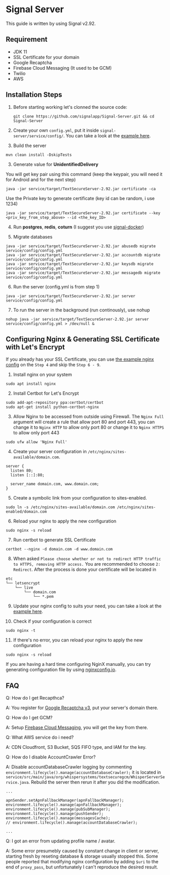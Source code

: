 # Signal Server
This guide is written by using Signal v2.92.

## Requirement

* JDK 11
* SSL Certificate for your domain
* Google Recaptcha
* Firebase Cloud Messaging (It used to be GCM)
* Twilio
* AWS

## Installation Steps

1. Before starting working let's clonned the source code:		

   ```
   git clone https://github.com/signalapp/Signal-Server.git && cd Signal-Server
   ```

2. Create your own `config.yml`, put it inside `signal-server/service/config/`. You can take a look at the <a href="https://github.com/aqnouch/Setup-Guide/blob/master/signal-server/example-signal.yml">example here</a>.

3. Build the server

```
mvn clean install -DskipTests
```

3. Generate value for **UnidentifiedDelivery**

You will get key pair using this command (keep the keypair, you will need it for Android and for the next step)
```
java -jar service/target/TextSecureServer-2.92.jar certificate -ca
```

Use the Private key to generate certificate (key id can be random, i use 1234)
```
java -jar service/target/TextSecureServer-2.92.jar certificate --key <priv_key_from_step_above> --id <the_key_ID>
```

4.	Run **postgres**, **redis**, **coturn** (I suggest you use [signal-docker](https://github.com/aqnouch/Setup-Guide/tree/master/signal-docker))

5.	Migrate databases
```
java -jar service/target/TextSecureServer-2.92.jar abusedb migrate service/config/config.yml
java -jar service/target/TextSecureServer-2.92.jar accountdb migrate service/config/config.yml
java -jar service/target/TextSecureServer-2.92.jar keysdb migrate service/config/config.yml
java -jar service/target/TextSecureServer-2.92.jar messagedb migrate service/config/config.yml
```

6.	Run the server (config.yml is from step 1)
```
java -jar service/target/TextSecureServer-2.92.jar server service/config/config.yml
```

7. To run the server in the background (run continously), use nohup
```
nohup java -jar service/target/TextSecureServer-2.92.jar server service/config/config.yml > /dev/null &
```

## Configuring Nginx & Generating SSL Certificate with Let's Encrypt

If you already has your SSL Certificate, you can use <a href="https://github.com/madecanggih/Setup-Guide/blob/master/signal-server/example-nginx.conf">the example nginx config</a> on the `Step 4` and skip the `Step 6 - 9`.

1. Install nginx on your system
```
sudo apt install nginx     
```

2. Install Certbot for Let's Encrypt
```
sudo add-apt-repository ppa:certbot/certbot
sudo apt-get install python-certbot-nginx
```

3. Allow Nginx to be accessed from outside using Firewall. The `Nginx Full` argument will create a rule that allow port 80 and port 443, you can change it to `Nginx HTTP` to allow only port 80 or change it to `Nginx HTTPS` to allow only port 443
```
sudo ufw allow 'Nginx Full'
```

4. Create your server configuration in `/etc/nginx/sites-available/domain.com`. 
```
server {
  listen 80;
  listen [::]:80;

  server_name domain.com, www.domain.com;
}
```

5. Create a symbolic link from your configuration to sites-enabled.
```
sudo ln -s /etc/nginx/sites-available/domain.com /etc/nginx/sites-enabled/domain.com
```

6. Reload your nginx to apply the new configuration
```
sudo nginx -s reload

```

7. Run certbot to generate SSL Certificate
```
certbot --nginx -d domain.com -d www.domain.com
```

8. When asked `Please choose whether or not to redirect HTTP traffic to HTTPS, removing HTTP access.` You are recommended to choose `2: Redirect`. After the process is done your certificate will be located in
```
etc
└── letsencrypt
    └── live 
        └── domain.com
            └── *.pem
```

9. Update your nginx config to suits your need, you can take a look at the <a href="https://github.com/madecanggih/Setup-Guide/blob/master/signal-server/example-nginx.conf">example here</a>.

10. Check if your configuration is correct
```
sudo nginx -t
```

11. If there's no error, you can reload your nginx to apply the new configuration
```
sudo nginx -s reload
```

If you are having a hard time configuring NginX manually, you can try generating configuration file by using <a href="https://nginxconfig.io/">nginxconfig.io</a>.

## FAQ
Q: How do I get Recapthca?

A: You register for <a href="https://www.google.com/recaptcha/intro/v3.html">Google Recaptcha v3</a>, put your server's domain there.

Q: How do I get GCM?

A: Setup <a href="https://firebase.google.com/">Firebase Cloud Messaging</a>, you will get the key from there.

Q: What AWS service do i need?

A: CDN Cloudfront, S3 Bucket, SQS FIFO type, and IAM for the key.

Q: How do I disable AccountCrawler Error?

A: Disable accountDatabaseCrawler logging by commenting `environment.lifecycle().manage(accountDatabaseCrawler);` it is located in `service/src/main/java/org/whispersystems/textsecuregcm/WhisperServerService.java`. Rebuild the server then rerun it after you did the modification.

```
...

apnSender.setApnFallbackManager(apnFallbackManager);
environment.lifecycle().manage(apnFallbackManager);
environment.lifecycle().manage(pubSubManager);
environment.lifecycle().manage(pushSender);
environment.lifecycle().manage(messagesCache);
// environment.lifecycle().manage(accountDatabaseCrawler);

...
```

Q: I got an error from updating profile name / avatar.

A: Some error presumebly caused by constant change in client or server, starting fresh by reseting database & storage usually stopped this. Some people reported that modifying nginx configuration by adding `$uri` to the end of `proxy_pass`, but unfortunately I can't reproduce the desired result.
